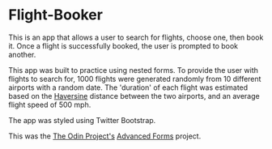 # Flight-Booker

This is an app that allows a user to search for flights, choose one, then book it.  Once a flight is successfully booked, the user is prompted to book another.  

This app was built to practice using nested forms.  To provide the user with flights to search for, 1000 flights were generated randomly from 10 different airports with a random date.  The 'duration' of each flight was estimated based on the [Haversine](https://github.com/kristianmandrup/haversine) distance between the two airports, and an average flight speed of 500 mph.  

The app was styled using Twitter Bootstrap. 

This was the [The Odin Project's](https://www.theodinproject.com/) [Advanced Forms](https://www.theodinproject.com/courses/ruby-on-rails/lessons/building-advanced-forms) project. 
